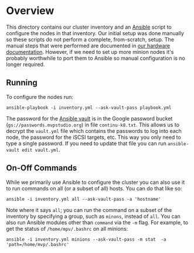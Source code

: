 # Overview

This directory contains our cluster inventory and an [Ansible](https://docs.ansible.com/) script to configure the nodes
in that inventory. Our initial setup was done manually so these scripts do not perform a complete, from-scratch, setup.
The manual steps that were performed are documented in [our hardware documentation](../docs/HARDWARE.md). However, if we
need to set up more minion nodes it's probably worthwhile to port them to Ansible so manual configuration is no longer
required.

## Running

To configure the nodes run:

```
ansible-playbook -i inventory.yml --ask-vault-pass playbook.yml
```

The password for the [Ansible vault](https://docs.ansible.com/ansible/latest/user_guide/vault.html) is in the Google
password bucket (`gs://passwords.mvpstudio.org`) in file `continu-k8.txt`. This allows us to decrypt the `vault.yml`
file which contains the passwords to log into each node, the password for the iSCSI targets, etc. This way you only
need to type a single password. If you need to update that file you can run `ansible-vault edit vault.yml`.

## On-Off Commands

While we primarily use Ansible to configure the cluster you can also use it to run commands on all (or a subset of all)
hosts. You can do that like so:

```
ansible -i inventory.yml all --ask-vault-pass -a 'hostname'
```

Note where it says `all`; you can run the command on a subset of the inventory by specifying a group, such as `minons`,
instead of `all`. You can also run Ansible modules other than `command` via the `-m` flag. For example, to get the
status of `/home/mpv/.bashrc` on all minions:

```
ansible -i inventory.yml minions --ask-vault-pass -m stat  -a 'path=/home/mvp/.bashrc'
```
